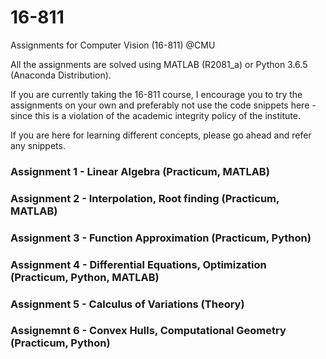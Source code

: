 # 16-811
Assignments for Computer Vision (16-811) @CMU

All the assignments are solved using MATLAB (R2081_a) or Python 3.6.5 (Anaconda Distribution). 

If you are currently taking the 16-811 course, I encourage you to try the assignments on your own and preferably not use the code snippets here - since this is a violation of the academic integrity policy of the institute.  

If you are here for learning different concepts, please go ahead and refer any snippets.

### Assignment 1 - Linear Algebra (Practicum, MATLAB)
### Assignment 2 - Interpolation, Root finding (Practicum, MATLAB)
### Assignment 3 - Function Approximation (Practicum, Python)
### Assignment 4 - Differential Equations, Optimization (Practicum, Python, MATLAB)
### Assignment 5 - Calculus of Variations (Theory)
### Assignemnt 6 - Convex Hulls, Computational Geometry (Practicum, Python)

